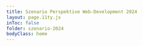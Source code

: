 ```yaml
---
title: Szenario Perspektive Web-Development 2024
layout: page.11ty.js
inToc: false
folder: szenario-2024
bodyClass: home
---
```

